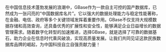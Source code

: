 在中国信息技术蓬勃发展的浪潮中，GBase作为一款自主可控的国产数据库，已然成为一张闪亮的“中国数据库名片”。它以强大的数据处理能力与稳定性能著称，在金融、电信、政府等多个关键领域发挥着重要作用。GBase不仅支持大规模数据存储和高效查询，还具备优秀的扩展性和安全性，能够满足企业日益增长的数据管理需求。随着数字化转型的加速推进，选择GBase，就是选择了可靠的数据基石，助力企业在信息时代乘风破浪，实现高质量发展。让我们共同见证这款民族数据库品牌的崛起，为中国科技自立自强贡献力量！